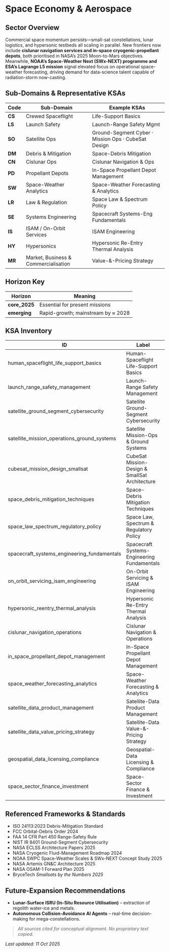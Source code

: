 # Space Economy & Aerospace

## Sector Overview  
Commercial space momentum persists—small-sat constellations, lunar logistics, and hypersonic testbeds all scaling in parallel. New frontiers now include **cislunar navigation services and in-space cryogenic-propellant depots**, both prioritised in NASA’s 2025 Moon-to-Mars objectives. Meanwhile, **NOAA’s Space-Weather Next (SWx-NEXT) programme and ESA’s Lagrange L5 mission** signal elevated focus on operational space-weather forecasting, driving demand for data-science talent capable of radiation-storm now-casting.

## Sub-Domains & Representative KSAs
| Code | Sub-Domain                 | Example KSAs                                          |
|------|---------------------------|-------------------------------------------------------|
| **CS** | Crewed Spaceflight        | Life-Support Basics                                 |
| **LS** | Launch Safety            | Launch-Range Safety Mgmt                             |
| **SO** | Satellite Ops            | Ground-Segment Cyber · Mission Ops · CubeSat Design  |
| **DM** | Debris & Mitigation       | Space-Debris Mitigation                             |
| **CN** | Cislunar Ops             | Cislunar Navigation & Ops                            |
| **PD** | Propellant Depots        | In-Space Propellant Depot Management                 |
| **SW** | Space-Weather Analytics   | Space-Weather Forecasting & Analytics               |
| **LR** | Law & Regulation         | Space Law & Spectrum Policy                          |
| **SE** | Systems Engineering      | Spacecraft Systems-Eng Fundamentals                  |
| **IS** | ISAM / On-Orbit Services  | ISAM Engineering                                    |
| **HY** | Hypersonics              | Hypersonic Re-Entry Thermal Analysis                 |
| **MR** | Market, Business & Commercialisation |  Value-&-Pricing Strategy                |


## Horizon Key
| Horizon        | Meaning                                     |
|----------------|---------------------------------------------|
| **core_2025**  | Essential for present missions              |
| **emerging**   | Rapid-growth; mainstream by ≈ 2028          |

## KSA Inventory 
| ID | Label | Horizon |
|----|-------|---------|
| human_spaceflight_life_support_basics | Human-Spaceflight Life-Support Basics | core_2025 |
| launch_range_safety_management | Launch-Range Safety Management | core_2025 |
| satellite_ground_segment_cybersecurity | Satellite Ground-Segment Cybersecurity | core_2025 |
| satellite_mission_operations_ground_systems | Satellite Mission-Ops & Ground Systems | core_2025 |
| cubesat_mission_design_smallsat | CubeSat Mission-Design & SmallSat Architecture | core_2025 |
| space_debris_mitigation_techniques | Space-Debris Mitigation Techniques | core_2025 |
| space_law_spectrum_regulatory_policy | Space Law, Spectrum & Regulatory Policy | core_2025 |
| spacecraft_systems_engineering_fundamentals | Spacecraft Systems-Engineering Fundamentals | core_2025 |
| on_orbit_servicing_isam_engineering | On-Orbit Servicing & ISAM Engineering | emerging |
| hypersonic_reentry_thermal_analysis | Hypersonic Re-Entry Thermal Analysis | emerging |
| cislunar_navigation_operations | Cislunar Navigation & Operations | emerging |
| in_space_propellant_depot_management | In-Space Propellant Depot Management | emerging |
| space_weather_forecasting_analytics | Space-Weather Forecasting & Analytics| emerging |
| satellite_data_product_management | Satellite-Data Product Management | core_2025 |
| satellite_data_value_pricing_strategy | Satellite-Data Value-&-Pricing Strategy | core_2025 |
| geospatial_data_licensing_compliance | Geospatial-Data Licensing & Compliance | core_2025 |
| space_sector_finance_investment | Space-Sector Finance & Investment | emerging |


## Referenced Frameworks & Standards
* ISO 24113:2023 Debris-Mitigation Standard  
* FCC Orbital-Debris Order 2024  
* FAA 14 CFR Part 450 Range-Safety Rule  
* NIST IR 8401 Ground-Segment Cybersecurity  
* NASA ECLSS Architecture Papers 2025  
* NASA Cryogenic Fluid-Management Roadmap 2024  
* NOAA SWPC Space-Weather Scales & SWx-NEXT Concept Study 2025  
* NASA Artemis GN&C Architecture 2025  
* NASA OSAM-1 Forward Plan 2025  
* BryceTech *Smallsats by the Numbers 2025*  

## Future-Expansion Recommendations
* **Lunar-Surface ISRU (In-Situ Resource Utilisation)** – extraction of regolith water-ice and metals.  
* **Autonomous Collision-Avoidance AI Agents** – real-time decision-making for mega-constellations.  

> *All sources cited for conceptual alignment. No proprietary text copied.*

_Last updated: 11 Oct 2025_
